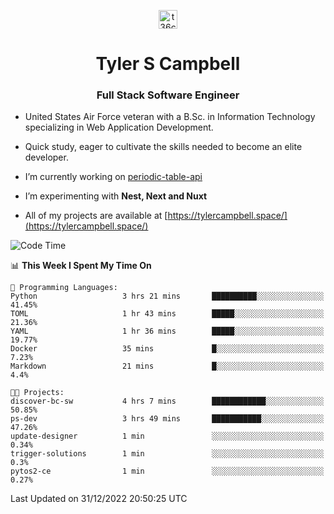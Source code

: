 <p align="center">
<a href="https://www.linkedin.com/in/t36campbell" target="blank"><img align="center" src="https://ik.imagekit.io/t36campbell/Portfolio/linkedin.png.original_m8bbGgPh6.png" alt="t36campbell" height="30" width="30" /></a>
</p>
<h1 align="center">Tyler S Campbell</h1>
<h3 align="center">Full Stack Software Engineer</h3>

* United States Air Force veteran with a B.Sc. in Information Technology specializing in Web Application Development. 

* Quick study, eager to cultivate the skills needed to become an elite developer.

* I’m currently working on [periodic-table-api](https://github.com/t36campbell/periodic-table-api)

* I’m experimenting with **Nest, Next and Nuxt**

* All of my projects are available at [https://tylercampbell.space/](https://tylercampbell.space/)

<!--START_SECTION:waka-->
![Code Time](http://img.shields.io/badge/Code%20Time-2%2C064%20hrs%2051%20mins-blue)

📊 **This Week I Spent My Time On** 

```text
💬 Programming Languages: 
Python                   3 hrs 21 mins       ██████████░░░░░░░░░░░░░░░   41.45% 
TOML                     1 hr 43 mins        █████░░░░░░░░░░░░░░░░░░░░   21.36% 
YAML                     1 hr 36 mins        █████░░░░░░░░░░░░░░░░░░░░   19.77% 
Docker                   35 mins             █░░░░░░░░░░░░░░░░░░░░░░░░   7.23% 
Markdown                 21 mins             █░░░░░░░░░░░░░░░░░░░░░░░░   4.4%

🐱‍💻 Projects: 
discover-bc-sw           4 hrs 7 mins        ████████████░░░░░░░░░░░░░   50.85% 
ps-dev                   3 hrs 49 mins       ███████████░░░░░░░░░░░░░░   47.26% 
update-designer          1 min               ░░░░░░░░░░░░░░░░░░░░░░░░░   0.34% 
trigger-solutions        1 min               ░░░░░░░░░░░░░░░░░░░░░░░░░   0.3% 
pytos2-ce                1 min               ░░░░░░░░░░░░░░░░░░░░░░░░░   0.27%

```


 Last Updated on 31/12/2022 20:50:25 UTC
<!--END_SECTION:waka-->
